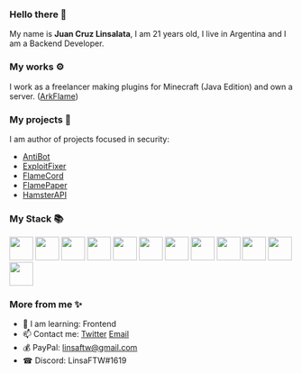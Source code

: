 ### Hello there 👋

My name is **Juan Cruz Linsalata**, I am 21 years old, I live in Argentina and I am a Backend Developer.  

### My works ⚙️

I work as a freelancer making plugins for Minecraft (Java Edition) and own a server. ([ArkFlame](https://arkflame.com))  

### My projects 📁

I am author of projects focused in security:
- [AntiBot](https://github.com/2lstudios-mc/antibot)  
- [ExploitFixer](https://github.com/2lstudios-mc/exploitfixer)
- [FlameCord](https://github.com/2lstudios-mc/flamecord)  
- [FlamePaper](https://github.com/2lstudios-mc/flamepaper)  
- [HamsterAPI](https://github.com/2lstudios-mc/hamsterapi)   

### My Stack 📚

<p align="left">
  <img src='https://raw.githubusercontent.com/sammwyy/sammwyy/master/skills/csharp.png' height='42px'/>
  <img src='https://raw.githubusercontent.com/sammwyy/sammwyy/master/skills/css.png' height='42px'/>
  <img src='https://raw.githubusercontent.com/sammwyy/sammwyy/master/skills/debian.webp' height='42px'/>
  <img src='https://raw.githubusercontent.com/sammwyy/sammwyy/master/skills/html.png' height='42px'>
  <img src='https://raw.githubusercontent.com/sammwyy/sammwyy/master/skills/java.png' height='42px'>
  <img src='https://raw.githubusercontent.com/sammwyy/sammwyy/master/skills/javascript.jpg' height='42px'>
  <img src='https://raw.githubusercontent.com/sammwyy/sammwyy/master/skills/mongo.png' height='42px'>
  <img src='https://raw.githubusercontent.com/sammwyy/sammwyy/master/skills/mariadb.png' height='42px'>
  <img src='https://raw.githubusercontent.com/sammwyy/sammwyy/master/skills/mysql.png' height='42px'>
  <img src='https://raw.githubusercontent.com/sammwyy/sammwyy/master/skills/nodejs.png' height='42px'>
  <img src='https://raw.githubusercontent.com/sammwyy/sammwyy/master/skills/python.png' height='42px'>
  <img src='https://raw.githubusercontent.com/sammwyy/sammwyy/master/skills/sql.png' height='42px'>
</p>

### More from me ✨

- 🌱 I am learning: Frontend
- 📫 Contact me: [Twitter](https://twitter.com/linsaftw) [Email](mailto:linsaftw@gmail.com)
- 💰 PayPal: linsaftw@gmail.com
- ☎ Discord: LinsaFTW#1619
